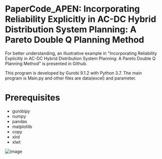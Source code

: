 # PaperCode_APEN: Incorporating Reliability Explicitly in AC-DC Hybrid Distribution System Planning: A Pareto Double Q Planning Method
For better understanding, an illustrative example in "Incorporating Reliability Explicitly in AC-DC Hybrid Distribution System Planning: A Pareto Double Q Planning Method" is presented in Github.

This program is developed by Gurobi 9.1.2 with Python 3.7. The main program is Main.py and other files are data(excel) and parameter.

# Prerequisites
* gurobipy  
* numpy 
* pandas
* matplotlib
* copy
* xlrd
* xlwt 

![image](https://user-images.githubusercontent.com/93502916/139665929-d679fdfe-3efb-4850-a02f-293dd926833f.png)
